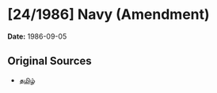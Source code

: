 # [24/1986] Navy (Amendment)

**Date:** 1986-09-05

## Original Sources

- [தமிழ்](https://documents.gov.lk/view/acts/1986/9/24-1986_T.pdf)

